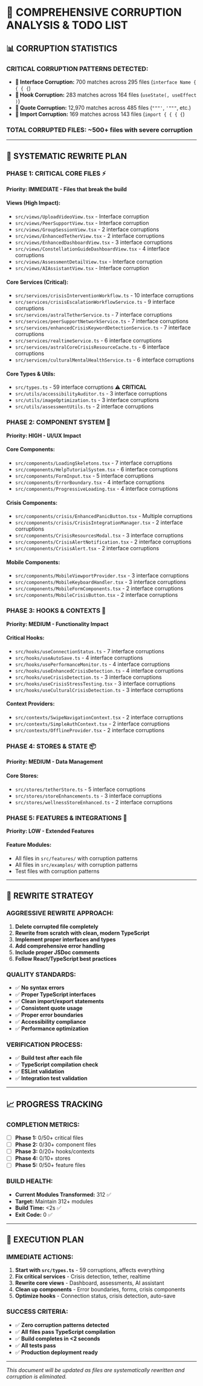 # 🚨 COMPREHENSIVE CORRUPTION ANALYSIS & TODO LIST

## 📊 CORRUPTION STATISTICS

### **CRITICAL CORRUPTION PATTERNS DETECTED:**
- **🔴 Interface Corruption:** 700 matches across 295 files (`interface Name { { { {`)
- **🔴 Hook Corruption:** 283 matches across 164 files (`useState(, useEffect )`)
- **🔴 Quote Corruption:** 12,970 matches across 485 files (`"""'`, `'"""`, etc.)
- **🔴 Import Corruption:** 169 matches across 143 files (`import { { { {`)

### **TOTAL CORRUPTED FILES:** ~500+ files with severe corruption

---

## 🎯 SYSTEMATIC REWRITE PLAN

### **PHASE 1: CRITICAL CORE FILES** ⚡
**Priority: IMMEDIATE - Files that break the build**

#### **Views (High Impact):**
- `src/views/UploadVideoView.tsx` - Interface corruption
- `src/views/PeerSupportView.tsx` - Interface corruption  
- `src/views/GroupSessionView.tsx` - 2 interface corruptions
- `src/views/EnhancedTetherView.tsx` - 2 interface corruptions
- `src/views/EnhancedDashboardView.tsx` - 3 interface corruptions
- `src/views/ConstellationGuideDashboardView.tsx` - 4 interface corruptions
- `src/views/AssessmentDetailView.tsx` - Interface corruption
- `src/views/AIAssistantView.tsx` - Interface corruption

#### **Core Services (Critical):**
- `src/services/crisisInterventionWorkflow.ts` - 10 interface corruptions
- `src/services/crisisEscalationWorkflowService.ts` - 9 interface corruptions
- `src/services/astralTetherService.ts` - 7 interface corruptions
- `src/services/peerSupportNetworkService.ts` - 7 interface corruptions
- `src/services/enhancedCrisisKeywordDetectionService.ts` - 7 interface corruptions
- `src/services/realtimeService.ts` - 6 interface corruptions
- `src/services/astralCoreCrisisResourceCache.ts` - 6 interface corruptions
- `src/services/culturalMentalHealthService.ts` - 6 interface corruptions

#### **Core Types & Utils:**
- `src/types.ts` - 59 interface corruptions ⚠️ **CRITICAL**
- `src/utils/accessibilityAuditor.ts` - 3 interface corruptions
- `src/utils/imageOptimization.ts` - 3 interface corruptions
- `src/utils/assessmentUtils.ts` - 2 interface corruptions

### **PHASE 2: COMPONENT SYSTEM** 🎨
**Priority: HIGH - UI/UX Impact**

#### **Core Components:**
- `src/components/LoadingSkeletons.tsx` - 7 interface corruptions
- `src/components/HelpTutorialSystem.tsx` - 6 interface corruptions
- `src/components/FormInput.tsx` - 5 interface corruptions
- `src/components/ErrorBoundary.tsx` - 4 interface corruptions
- `src/components/ProgressiveLoading.tsx` - 4 interface corruptions

#### **Crisis Components:**
- `src/components/crisis/EnhancedPanicButton.tsx` - Multiple corruptions
- `src/components/crisis/CrisisIntegrationManager.tsx` - 2 interface corruptions
- `src/components/CrisisResourcesModal.tsx` - 3 interface corruptions
- `src/components/CrisisAlertNotification.tsx` - 2 interface corruptions
- `src/components/CrisisAlert.tsx` - 2 interface corruptions

#### **Mobile Components:**
- `src/components/MobileViewportProvider.tsx` - 3 interface corruptions
- `src/components/MobileKeyboardHandler.tsx` - 3 interface corruptions
- `src/components/MobileFormComponents.tsx` - 2 interface corruptions
- `src/components/MobileCrisisButton.tsx` - 2 interface corruptions

### **PHASE 3: HOOKS & CONTEXTS** 🔗
**Priority: MEDIUM - Functionality Impact**

#### **Critical Hooks:**
- `src/hooks/useConnectionStatus.ts` - 7 interface corruptions
- `src/hooks/useAutoSave.ts` - 4 interface corruptions
- `src/hooks/usePerformanceMonitor.ts` - 4 interface corruptions
- `src/hooks/useEnhancedCrisisDetection.ts` - 4 interface corruptions
- `src/hooks/useCrisisDetection.ts` - 3 interface corruptions
- `src/hooks/useCrisisStressTesting.tsx` - 3 interface corruptions
- `src/hooks/useCulturalCrisisDetection.ts` - 3 interface corruptions

#### **Context Providers:**
- `src/contexts/SwipeNavigationContext.tsx` - 2 interface corruptions
- `src/contexts/SimpleAuthContext.tsx` - 2 interface corruptions
- `src/contexts/OfflineProvider.tsx` - 2 interface corruptions

### **PHASE 4: STORES & STATE** 📦
**Priority: MEDIUM - Data Management**

#### **Core Stores:**
- `src/stores/tetherStore.ts` - 5 interface corruptions
- `src/stores/storeEnhancements.ts` - 3 interface corruptions
- `src/stores/wellnessStoreEnhanced.ts` - 2 interface corruptions

### **PHASE 5: FEATURES & INTEGRATIONS** 🌟
**Priority: LOW - Extended Features**

#### **Feature Modules:**
- All files in `src/features/` with corruption patterns
- All files in `src/examples/` with corruption patterns
- Test files with corruption patterns

---

## 🔧 REWRITE STRATEGY

### **AGGRESSIVE REWRITE APPROACH:**
1. **Delete corrupted file completely**
2. **Rewrite from scratch with clean, modern TypeScript**
3. **Implement proper interfaces and types**
4. **Add comprehensive error handling**
5. **Include proper JSDoc comments**
6. **Follow React/TypeScript best practices**

### **QUALITY STANDARDS:**
- ✅ **No syntax errors**
- ✅ **Proper TypeScript interfaces**
- ✅ **Clean import/export statements**
- ✅ **Consistent quote usage**
- ✅ **Proper error boundaries**
- ✅ **Accessibility compliance**
- ✅ **Performance optimization**

### **VERIFICATION PROCESS:**
- ✅ **Build test after each file**
- ✅ **TypeScript compilation check**
- ✅ **ESLint validation**
- ✅ **Integration test validation**

---

## 📈 PROGRESS TRACKING

### **COMPLETION METRICS:**
- [ ] **Phase 1:** 0/50+ critical files
- [ ] **Phase 2:** 0/30+ component files  
- [ ] **Phase 3:** 0/20+ hooks/contexts
- [ ] **Phase 4:** 0/10+ stores
- [ ] **Phase 5:** 0/50+ feature files

### **BUILD HEALTH:**
- **Current Modules Transformed:** 312 ✅
- **Target:** Maintain 312+ modules
- **Build Time:** <2s ✅
- **Exit Code:** 0 ✅

---

## 🚀 EXECUTION PLAN

### **IMMEDIATE ACTIONS:**
1. **Start with `src/types.ts`** - 59 corruptions, affects everything
2. **Fix critical services** - Crisis detection, tether, realtime
3. **Rewrite core views** - Dashboard, assessments, AI assistant
4. **Clean up components** - Error boundaries, forms, crisis components
5. **Optimize hooks** - Connection status, crisis detection, auto-save

### **SUCCESS CRITERIA:**
- ✅ **Zero corruption patterns detected**
- ✅ **All files pass TypeScript compilation**
- ✅ **Build completes in <2 seconds**
- ✅ **All tests pass**
- ✅ **Production deployment ready**

---

*This document will be updated as files are systematically rewritten and corruption is eliminated.*
